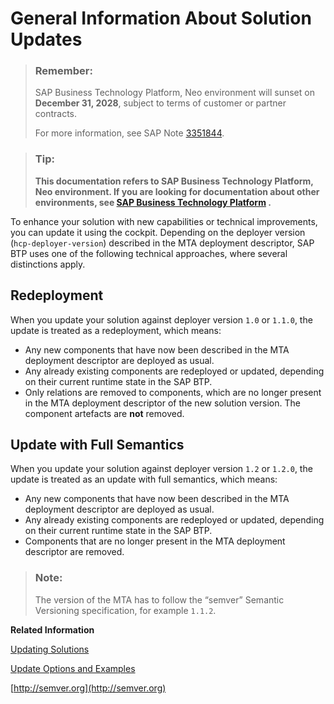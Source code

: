 <!-- loio2b1c4ed52baa47709b292ace285360b1 -->

# General Information About Solution Updates

> ### Remember:  
> SAP Business Technology Platform, Neo environment will sunset on **December 31, 2028**, subject to terms of customer or partner contracts.
> 
> For more information, see SAP Note [3351844](https://me.sap.com/notes/3351844).

> ### Tip:  
> **This documentation refers to SAP Business Technology Platform, Neo environment. If you are looking for documentation about other environments, see [SAP Business Technology Platform](https://help.sap.com/docs/btp/sap-business-technology-platform/sap-business-technology-platform?version=Cloud) .**

To enhance your solution with new capabilities or technical improvements, you can update it using the cockpit. Depending on the deployer version \(`hcp-deployer-version`\) described in the MTA deployment descriptor, SAP BTP uses one of the following technical approaches, where several distinctions apply.



<a name="loio2b1c4ed52baa47709b292ace285360b1__section_tv3_dvc_wbb"/>

## Redeployment

When you update your solution against deployer version `1.0` or `1.1.0`, the update is treated as a redeployment, which means:

-   Any new components that have now been described in the MTA deployment descriptor are deployed as usual.
-   Any already existing components are redeployed or updated, depending on their current runtime state in the SAP BTP.
-   Only relations are removed to components, which are no longer present in the MTA deployment descriptor of the new solution version. The component artefacts are **not** removed.



<a name="loio2b1c4ed52baa47709b292ace285360b1__section_jsx_2vc_wbb"/>

## Update with Full Semantics

When you update your solution against deployer version `1.2` or `1.2.0`, the update is treated as an update with full semantics, which means:

-   Any new components that have now been described in the MTA deployment descriptor are deployed as usual.
-   Any already existing components are redeployed or updated, depending on their current runtime state in the SAP BTP.
-   Components that are no longer present in the MTA deployment descriptor are removed.

> ### Note:  
> The version of the MTA has to follow the “semver” Semantic Versioning specification, for example `1.1.2`.

**Related Information**  


[Updating Solutions](updating-solutions-4bec3f1.md)

[Update Options and Examples](update-options-and-examples-ed31d24.md)

[http://semver.org](http://semver.org)

